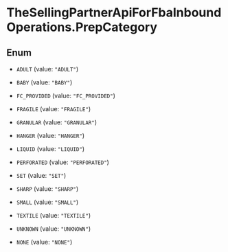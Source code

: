 # TheSellingPartnerApiForFbaInboundOperations.PrepCategory

## Enum


* `ADULT` (value: `"ADULT"`)

* `BABY` (value: `"BABY"`)

* `FC_PROVIDED` (value: `"FC_PROVIDED"`)

* `FRAGILE` (value: `"FRAGILE"`)

* `GRANULAR` (value: `"GRANULAR"`)

* `HANGER` (value: `"HANGER"`)

* `LIQUID` (value: `"LIQUID"`)

* `PERFORATED` (value: `"PERFORATED"`)

* `SET` (value: `"SET"`)

* `SHARP` (value: `"SHARP"`)

* `SMALL` (value: `"SMALL"`)

* `TEXTILE` (value: `"TEXTILE"`)

* `UNKNOWN` (value: `"UNKNOWN"`)

* `NONE` (value: `"NONE"`)


